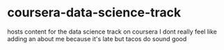 # coursera-data-science-track
hosts content for the data science track on coursera
I dont really feel like adding an about me because it's late but tacos do sound good
